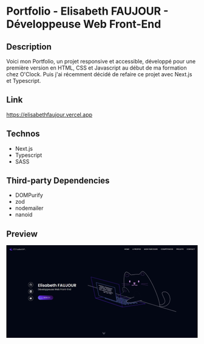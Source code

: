 # Portfolio - Elisabeth FAUJOUR - Développeuse Web Front-End

## Description

Voici mon Portfolio, un projet responsive et accessible, développé pour une première version en HTML, CSS et Javascript au début de ma formation chez O'Clock. Puis j'ai récemment décidé de refaire ce projet avec Next.js et Typescript.

## Link

https://elisabethfaujour.vercel.app

## Technos

- Next.js
- Typescript
- SASS

## Third-party Dependencies 

- DOMPurify
- zod
- nodemailer
- nanoid

## Preview

![Portfolio](/public/images/portfolio.webp)
